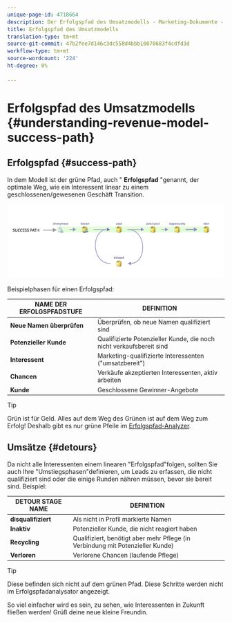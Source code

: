 ```yaml
---
unique-page-id: 4718664
description: Der Erfolgspfad des Umsatzmodells - Marketing-Dokumente - Produktdokumentation
title: Erfolgspfad des Umsatzmodells
translation-type: tm+mt
source-git-commit: 47b2fee7d146c3dc558d4bbb10070683f4cdfd3d
workflow-type: tm+mt
source-wordcount: '224'
ht-degree: 0%

---
```



# Erfolgspfad des Umsatzmodells {#understanding-revenue-model-success-path}

## Erfolgspfad {#success-path}

In dem Modell ist der grüne Pfad, auch &quot; **Erfolgspfad** &quot;genannt, der optimale Weg, wie ein Interessent linear zu einem geschlossenen/gewesenen Geschäft Transition.

![--](assets/image2015-6-12-17-3a12-3a18.png)

Beispielphasen für einen Erfolgspfad:

| **NAME DER ERFOLGSPFADSTUFE** | **DEFINITION** |
|---|---|
| **Neue Namen überprüfen** | Überprüfen, ob neue Namen qualifiziert sind |
| **Potenzieller Kunde** | Qualifizierte Potenzieller Kunde, die noch nicht verkaufsbereit sind |
| **Interessent** | Marketing-qualifizierte Interessenten (&quot;umsatzbereit&quot;) |
| **Chancen** | Verkäufe akzeptierten Interessenten, aktiv arbeiten |
| **Kunde** | Geschlossene Gewinner-Angebote |

>[!TIP]
>
>Grün ist für Geld. Alles auf dem Weg des Grünen ist auf dem Weg zum Erfolg! Deshalb gibt es nur grüne Pfeile im [Erfolgspfad-Analyzer](using-the-success-path-analyzer.md).

## Umsätze {#detours}

Da nicht alle Interessenten einem linearen &quot;Erfolgspfad&quot;folgen, sollten Sie auch Ihre &quot;Umstiegsphasen&quot;definieren, um Leads zu erfassen, die nicht qualifiziert sind oder die einige Runden nähren müssen, bevor sie bereit sind. Beispiel:

| **DETOUR STAGE NAME** | **DEFINITION** |
|---|---|
| **disqualifiziert** | Als nicht in Profil markierte Namen |
| **Inaktiv** | Potenzieller Kunde, die nicht reagiert haben |
| **Recycling** | Qualifiziert, benötigt aber mehr Pflege (in Verbindung mit Potenzieller Kunde) |
| **Verloren** | Verlorene Chancen (laufende Pflege) |

>[!TIP]
>
>Diese befinden sich nicht auf dem grünen Pfad. Diese Schritte werden nicht im Erfolgspfadanalysator angezeigt.

So viel einfacher wird es sein, zu sehen, wie Interessenten in Zukunft fließen werden! Grüß deine neue kleine Freundin.